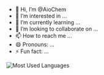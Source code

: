 - 👋 Hi, I’m @AioChem
- 👀 I’m interested in ...
- 🌱 I’m currently learning ...
- 💞️ I’m looking to collaborate on ...
- 📫 How to reach me ...
- 😄 Pronouns: ...
- ⚡ Fun fact: ...

<!---
AioChem/AioChem is a ✨ special ✨ repository because its `README.md` (this file) appears on your GitHub profile.
You can click the Preview link to take a look at your changes.
--->
![Most Used Languages](https://github-readme-stats.vercel.app/api/top-langs/?username=AioChem&theme=dark&layout=compact)
